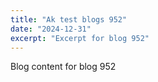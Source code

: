 ```yaml
---
title: "Ak test blogs 952"
date: "2024-12-31"
excerpt: "Excerpt for blog 952"
---
```


Blog content for blog 952
